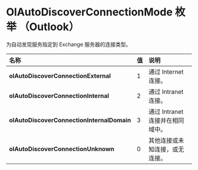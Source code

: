 
# OlAutoDiscoverConnectionMode 枚举 （Outlook）

为自动发现服务指定到 Exchange 服务器的连接类型。



|**名称**|**值**|**说明**|
|:-----|:-----|:-----|
|**olAutoDiscoverConnectionExternal**|1|通过 Internet 连接。|
|**olAutoDiscoverConnectionInternal**|2|通过 Intranet 连接。|
|**olAutoDiscoverConnectionInternalDomain**|3|通过 Intranet 连接并在相同域中。|
|**olAutoDiscoverConnectionUnknown**|0|其他连接或未知连接，或无连接。|

